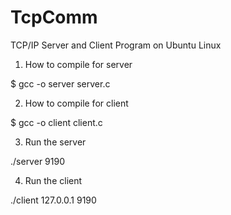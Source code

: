 # TcpComm
TCP/IP Server and Client Program on Ubuntu Linux

1. How to compile for server

  $ gcc -o server server.c
 
2. How to compile for client
 
  $ gcc -o client client.c
 
3. Run the server
 
  ./server 9190
 
4. Run the client

  ./client 127.0.0.1 9190

